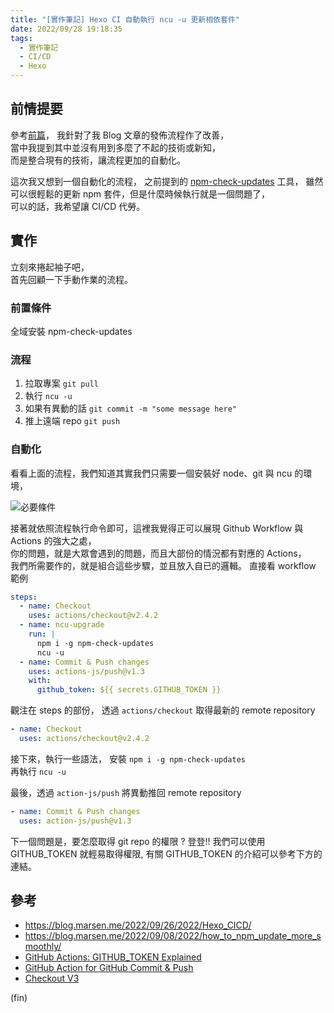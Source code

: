 ```yaml
---
title: "[實作筆記] Hexo CI 自動執行 ncu -u 更新相依套件"
date: 2022/09/28 19:18:35
tags:
  - 實作筆記
  - CI/CD
  - Hexo
---
```


## 前情提要

參考[前篇](https://blog.marsen.me/2022/09/26/2022/Hexo_CICD/)，
我針對了我 Blog 文章的發佈流程作了改善，  
當中我提到其中並沒有用到多麼了不起的技術或新知，  
而是整合現有的技術，讓流程更加的自動化。

這次我又想到一個自動化的流程，
之前提到的 [npm-check-updates](https://blog.marsen.me/2022/09/08/2022/how_to_npm_update_more_smoothly/) 工具，
雖然可以很輕鬆的更新 npm 套件，但是什麼時候執行就是一個問題了，  
可以的話，我希望讓 CI/CD 代勞。

## 實作

立刻來捲起袖子吧，  
首先回顧一下手動作業的流程。

### 前置條件

全域安裝 npm-check-updates

### 流程

1. 拉取專案 `git pull`
2. 執行 `ncu -u`
3. 如果有異動的話 `git commit -m "some message here"`
4. 推上遠端 repo `git push`

### 自動化

看看上面的流程，我們知道其實我們只需要一個安裝好 node、git 與 ncu 的環境，

![必要條件](https://i.imgur.com/GAPHpsr.png)

接著就依照流程執行命令即可，這裡我覺得正可以展現 Github Workflow 與 Actions 的強大之處，  
你的問題，就是大眾會遇到的問題，而且大部份的情況都有對應的 Actions，  
我們所需要作的，就是組合這些步驟，並且放入自已的邏輯。
直接看 workflow 範例

```yaml
steps:
  - name: Checkout
    uses: actions/checkout@v2.4.2
  - name: ncu-upgrade
    run: |
      npm i -g npm-check-updates
      ncu -u
  - name: Commit & Push changes
    uses: actions-js/push@v1.3
    with:
      github_token: ${{ secrets.GITHUB_TOKEN }}
```

觀注在 steps 的部份，
透過 `actions/checkout` 取得最新的 remote repository

```yaml
- name: Checkout
  uses: actions/checkout@v2.4.2
```

接下來，執行一些語法，
安裝 `npm i -g npm-check-updates`  
再執行 `ncu -u`

最後，透過 `action-js/push` 將異動推回 remote repository

```yaml
- name: Commit & Push changes
  uses: action-js/push@v1.3
```

下一個問題是，要怎麼取得 git repo 的權限 ?
登登!! 我們可以使用 GITHUB_TOKEN 就輕易取得權限,
有關 GITHUB_TOKEN 的介紹可以參考下方的連結。

## 參考

- <https://blog.marsen.me/2022/09/26/2022/Hexo_CICD/>
- <https://blog.marsen.me/2022/09/08/2022/how_to_npm_update_more_smoothly/>
- [GitHub Actions: GITHUB_TOKEN Explained](https://www.youtube.com/watch?v=jEK07KPEjnY)
- [GitHub Action for GitHub Commit & Push](https://github.com/marketplace/actions/github-commit-push)
- [Checkout V3](https://github.com/marketplace/actions/checkout)

(fin)
